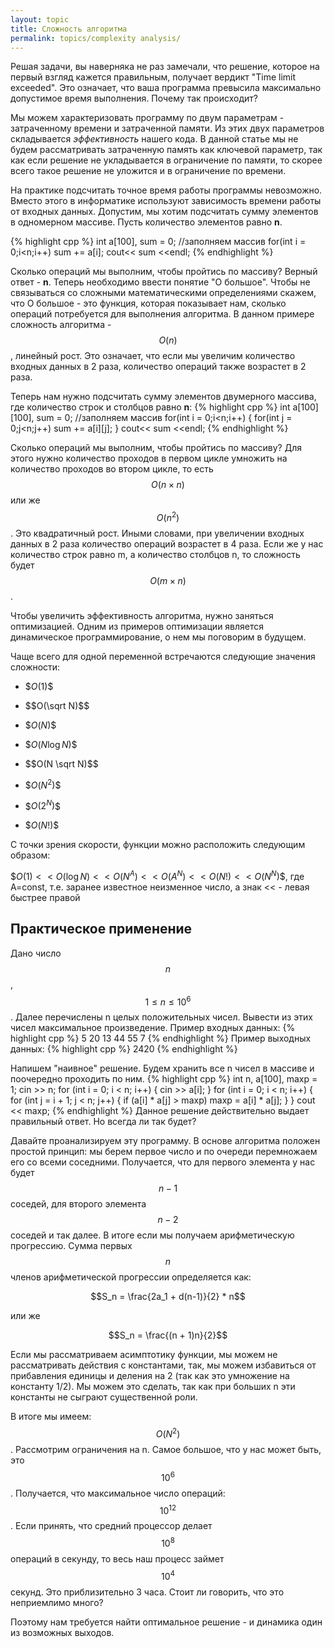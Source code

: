```yaml
---
layout: topic
title: Сложность алгоритма
permalink: topics/complexity analysis/
---
```


Решая задачи, вы наверняка не раз замечали, что решение, которое на первый взгляд кажется правильным, получает вердикт "Time limit exceeded". Это означает, что ваша программа превысила максимально допустимое время выполнения. Почему так происходит?

Мы можем характеризовать программу по двум параметрам - затраченному времени и затраченной памяти. Из этих двух параметров складывается *эффективность* нашего кода. В данной статье мы не будем рассматривать затраченную память как ключевой параметр, так как если решение не укладывается в ограничение по памяти, то скорее всего такое решение не уложится и в ограничение по времени.

На практике подсчитать точное время работы программы невозможно. Вместо этого в информатике используют зависимость времени работы от входных данных.
Допустим, мы хотим подсчитать сумму элементов в одномерном массиве. Пусть количество элементов равно **n**.

{% highlight cpp %}
int a[100], sum = 0;
//заполняем массив
for(int i = 0;i<n;i++)
sum += a[i];
cout<< sum <<endl;
{% endhighlight %}

Сколько операций мы выполним, чтобы пройтись по массиву? Верный ответ - **n**. Теперь необходимо ввести понятие "О большое". Чтобы  не связываться со сложными математическими определениями скажем, что О большое - это функция, которая показывает нам, сколько операций потребуется для выполнения алгоритма. В данном примере сложность алгоритма - $$ O(n) $$, линейный рост. Это означает, что если мы увеличим количество входных данных в 2 раза, количество операций также возрастет в 2 раза.

Теперь нам нужно подсчитать сумму элементов двумерного массива, где количество строк и столбцов равно **n**:
{% highlight cpp %}
int a[100][100], sum = 0;
//заполняем массив
for(int i = 0;i<n;i++)
{
 for(int j = 0;j<n;j++)
 sum += a[i][j];
}
cout<< sum <<endl;
{% endhighlight %}

Сколько операций мы выполним, чтобы пройтись по массиву? Для этого нужно количество проходов в первом цикле умножить на количество проходов во втором цикле, то есть $$ O(n×n) $$  или же $$ O(n^2) $$. Это квадратичный рост. Иными словами, при увеличении входных данных в 2 раза количество операций возрастет в 4 раза. Если же у нас количество строк равно m, а количество столбцов n, то сложность будет $$ O(m×n) $$.

Чтобы увеличить эффективность алгоритма, нужно заняться оптимизацией. Одним из примеров оптимизации является динамическое программирование, о нем мы поговорим в будущем.

Чаще всего для одной переменной встречаются следующие значения сложности:

- \$$O(1)$$

- \$$O(\sqrt N)$$

- \$$O(N)$$

- \$$O(N \log N)$$

- \$$O(N \sqrt N)$$

- \$$O(N^2)$$

- \$$O(2^N)$$

- \$$O(N!)$$

С точки зрения скорости, функции можно расположить следующим образом:

\$$O(1) << O(\log N) << O(N^A) << O(A^N) << O(N!) << O(N^N)$$, где A=const, т.е. заранее известное неизменное число, а знак << - левая быстрее правой

## Практическое применение
Дано число $$n$$, $$1 \le n \le 10^6 $$. Далее перечислены n целых положительных чисел. Вывести из этих чисел максимальное произведение.
Пример входных данных:
{% highlight cpp %}
5
20 13 44 55 7
{% endhighlight %}
Пример выходных данных:
{% highlight cpp %}
2420
{% endhighlight %}

Напишем "наивное" решение. Будем хранить все n чисел в массиве и поочередно проходить по ним.
{% highlight cpp %}
int n, a[100], maxp = 1;
	cin >> n;
	for (int i = 0; i < n; i++)
	{
		cin >> a[i];
	}
	for (int i = 0; i < n; i++)
	{
		for (int j = i + 1; j < n; j++)
		{
			if (a[i] * a[j] > maxp)
				maxp = a[i] * a[j];
		}
	}
	cout << maxp;
{% endhighlight %}
Данное решение действительно выдает правильный ответ. Но всегда ли так будет?

Давайте проанализируем эту программу. В основе алгоритма положен простой принцип: мы берем первое число и по очереди перемножаем его со всеми соседними. Получается, что для первого элемента у нас будет $$n-1$$ соседей, для второго элемента $$n-2$$ соседей и так далее. В итоге если мы получаем арифметическую прогрессию. Сумма первых $$n$$ членов арифметической прогрессии определяется как:

$$S_n = \frac{2a_1 + d(n-1)}{2} * n$$

или же

$$S_n = \frac{(n + 1)n}{2}$$

Если мы рассматриваем асимптотику функции, мы можем не рассматривать действия с константами, так, мы можем избавиться от прибавления единицы и деления на 2 (так как это умножение на константу 1/2). Мы можем это сделать, так как при больших n эти константы не сыграют существенной роли.

В итоге мы имеем: $$ O(N^2) $$. Рассмотрим ограничения на n. Самое большое, что у нас может быть, это $$10^6$$. Получается, что максимальное число операций: $$10^{12}$$. Если принять, что средний процессор делает $$10^8$$ операций в секунду, то весь наш процесс займет $$10^4$$ секунд. Это приблизительно 3 часа. Стоит ли говорить, что это неприемлимо много?

Поэтому нам требуется найти оптимальное решение - и динамика один из возможных выходов.
